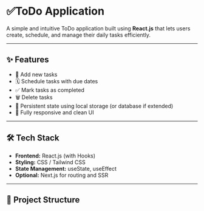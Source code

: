 # ✅ToDo Application

A simple and intuitive ToDo application built using **React.js** that lets users create, schedule, and manage their daily tasks efficiently.

---

## ✨ Features

- 📝 Add new tasks
- 🗓️ Schedule tasks with due dates
- ✅ Mark tasks as completed
- 🗑️ Delete tasks
- 🔄 Persistent state using local storage (or database if extended)
- 📱 Fully responsive and clean UI

---

## 🛠️ Tech Stack

- **Frontend:** React.js (with Hooks)
- **Styling:** CSS / Tailwind CSS
- **State Management:** useState, useEffect
- **Optional:** Next.js for routing and SSR

---

## 📂 Project Structure

